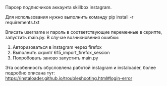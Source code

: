 Парсер подписчиков аккаунта skillbox instagram.

Для использования нужно выполнить команду
pip install -r requirements.txt

Вписать username и пароль в соответствующие переменные в скрипте, запустить main.py.
В случае возникновения ошибки:
1. Авторизоваться в instagram через firefox
2. Выполнить скрипт 615_import_firefox_session
3. Попробовать заново запустить main.py

Эта особенность обусловлена работой instagram  и instaloader, более подробно описана тут: 
https://instaloader.github.io/troubleshooting.html#login-error